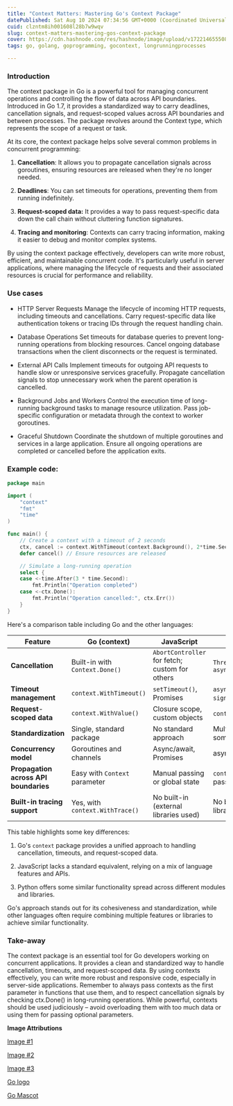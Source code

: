 ```yaml
---
title: "Context Matters: Mastering Go's Context Package"
datePublished: Sat Aug 10 2024 07:34:56 GMT+0000 (Coordinated Universal Time)
cuid: clzntm8ih001608l28b7w9wqv
slug: context-matters-mastering-gos-context-package
cover: https://cdn.hashnode.com/res/hashnode/image/upload/v1722146555080/33109465-1eb5-4aa5-a365-4d8f1b961e22.png
tags: go, golang, goprogramming, gocontext, longrunningprocesses

---
```


### Introduction

The context package in Go is a powerful tool for managing concurrent operations and controlling the flow of data across API boundaries. Introduced in Go 1.7, it provides a standardized way to carry deadlines, cancellation signals, and request-scoped values across API boundaries and between processes. The package revolves around the Context type, which represents the scope of a request or task.

At its core, the context package helps solve several common problems in concurrent programming:

1. **Cancellation**: It allows you to propagate cancellation signals across goroutines, ensuring resources are released when they're no longer needed.
    
2. **Deadlines**: You can set timeouts for operations, preventing them from running indefinitely.
    
3. **Request-scoped data:** It provides a way to pass request-specific data down the call chain without cluttering function signatures.
    
4. **Tracing and monitoring**: Contexts can carry tracing information, making it easier to debug and monitor complex systems.
    

By using the context package effectively, developers can write more robust, efficient, and maintainable concurrent code. It's particularly useful in server applications, where managing the lifecycle of requests and their associated resources is crucial for performance and reliability.

### **Use cases**

* HTTP Server Requests Manage the lifecycle of incoming HTTP requests, including timeouts and cancellations. Carry request-specific data like authentication tokens or tracing IDs through the request handling chain.
    
* Database Operations Set timeouts for database queries to prevent long-running operations from blocking resources. Cancel ongoing database transactions when the client disconnects or the request is terminated.
    
* External API Calls Implement timeouts for outgoing API requests to handle slow or unresponsive services gracefully. Propagate cancellation signals to stop unnecessary work when the parent operation is cancelled.
    
* Background Jobs and Workers Control the execution time of long-running background tasks to manage resource utilization. Pass job-specific configuration or metadata through the context to worker goroutines.
    
* Graceful Shutdown Coordinate the shutdown of multiple goroutines and services in a large application. Ensure all ongoing operations are completed or cancelled before the application exits.
    

### **Example code**:

```go
package main

import (
    "context"
    "fmt"
    "time"
)

func main() {
    // Create a context with a timeout of 2 seconds
    ctx, cancel := context.WithTimeout(context.Background(), 2*time.Second)
    defer cancel() // Ensure resources are released

    // Simulate a long-running operation
    select {
    case <-time.After(3 * time.Second):
        fmt.Println("Operation completed")
    case <-ctx.Done():
        fmt.Println("Operation cancelled:", ctx.Err())
    }
}
```

Here's a comparison table including Go and the other languages:

| Feature | Go (context) | JavaScript | Python |
| --- | --- | --- | --- |
| **Cancellation** | Built-in with `Context.Done()` | `AbortController` for fetch; custom for others | `Threading.Event`, `asyncio.CancelledError` |
| **Timeout management** | `context.WithTimeout()` | `setTimeout()`, Promises | `asyncio.wait_for()`, `signal` module |
| **Request**\-**scoped data** | `context.WithValue()` | Closure scope, custom objects | `contextvars` module |
| **Standardization** | Single, standard package | No standard approach | Multiple approaches, some standard libraries |
| **Concurrency model** | Goroutines and channels | Async/await, Promises | asyncio, threading |
| **Propagation across API boundaries** | Easy with `Context` parameter | Manual passing or global state | `contextvars`, manual passing |
| **Built-in tracing support** | Yes, with `context.WithTrace()` | No built-in (external libraries used) | No built-in (external libraries used) |

This table highlights some key differences:

1. Go's `context` package provides a unified approach to handling cancellation, timeouts, and request-scoped data.
    
2. JavaScript lacks a standard equivalent, relying on a mix of language features and APIs.
    
3. Python offers some similar functionality spread across different modules and libraries.
    

Go's approach stands out for its cohesiveness and standardization, while other languages often require combining multiple features or libraries to achieve similar functionality.

### **Take-away**

The context package is an essential tool for Go developers working on concurrent applications. It provides a clean and standardized way to handle cancellation, timeouts, and request-scoped data. By using contexts effectively, you can write more robust and responsive code, especially in server-side applications. Remember to always pass contexts as the first parameter in functions that use them, and to respect cancellation signals by checking ctx.Done() in long-running operations. While powerful, contexts should be used judiciously – avoid overloading them with too much data or using them for passing optional parameters.

**Image Attributions**

[Image #1](https://www.freepik.com/free-photo/context-word-wooden-background_4973637.htm#fromView=search&page=1&position=0&uuid=db16a0a7-eece-4f4d-a3b1-7c68ce81bdec)

[Image #2](https://www.freepik.com/free-photo/full-shot-athlete-running_12812573.htm#fromView=search&page=1&position=18&uuid=11a78847-b2f2-4532-8bfc-0b96941cfdc0)

[Image #3](https://www.freepik.com/free-photo/writing-work-process_18411602.htm#fromView=search&page=1&position=31&uuid=cdc4cf85-acca-42b6-8f4d-6a982034c80f)

[Go logo](https://upload.wikimedia.org/wikipedia/commons/thumb/0/05/Go_Logo_Blue.svg/215px-Go_Logo_Blue.svg.png)

[Go Mascot](https://en.wikipedia.org/wiki/File:Golang.png)